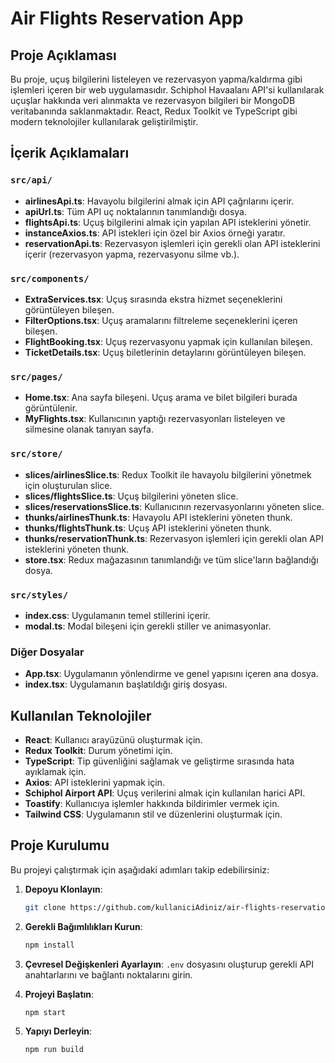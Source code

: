 # Air Flights Reservation App

## Proje Açıklaması

Bu proje, uçuş bilgilerini listeleyen ve rezervasyon yapma/kaldırma gibi işlemleri içeren bir web uygulamasıdır. Schiphol Havaalanı API'si kullanılarak uçuşlar hakkında veri alınmakta ve rezervasyon bilgileri bir MongoDB veritabanında saklanmaktadır. React, Redux Toolkit ve TypeScript gibi modern teknolojiler kullanılarak geliştirilmiştir.

## İçerik Açıklamaları

### `src/api/`

- **airlinesApi.ts**: Havayolu bilgilerini almak için API çağrılarını içerir.
- **apiUrl.ts**: Tüm API uç noktalarının tanımlandığı dosya.
- **flightsApi.ts**: Uçuş bilgilerini almak için yapılan API isteklerini yönetir.
- **instanceAxios.ts**: API istekleri için özel bir Axios örneği yaratır.
- **reservationApi.ts**: Rezervasyon işlemleri için gerekli olan API isteklerini içerir (rezervasyon yapma, rezervasyonu silme vb.).

### `src/components/`

- **ExtraServices.tsx**: Uçuş sırasında ekstra hizmet seçeneklerini görüntüleyen bileşen.
- **FilterOptions.tsx**: Uçuş aramalarını filtreleme seçeneklerini içeren bileşen.
- **FlightBooking.tsx**: Uçuş rezervasyonu yapmak için kullanılan bileşen.
- **TicketDetails.tsx**: Uçuş biletlerinin detaylarını görüntüleyen bileşen.

### `src/pages/`

- **Home.tsx**: Ana sayfa bileşeni. Uçuş arama ve bilet bilgileri burada görüntülenir.
- **MyFlights.tsx**: Kullanıcının yaptığı rezervasyonları listeleyen ve silmesine olanak tanıyan sayfa.

### `src/store/`

- **slices/airlinesSlice.ts**: Redux Toolkit ile havayolu bilgilerini yönetmek için oluşturulan slice.
- **slices/flightsSlice.ts**: Uçuş bilgilerini yöneten slice.
- **slices/reservationsSlice.ts**: Kullanıcının rezervasyonlarını yöneten slice.
- **thunks/airlinesThunk.ts**: Havayolu API isteklerini yöneten thunk.
- **thunks/flightsThunk.ts**: Uçuş API isteklerini yöneten thunk.
- **thunks/reservationThunk.ts**: Rezervasyon işlemleri için gerekli olan API isteklerini yöneten thunk.
- **store.tsx**: Redux mağazasının tanımlandığı ve tüm slice'ların bağlandığı dosya.

### `src/styles/`

- **index.css**: Uygulamanın temel stillerini içerir.
- **modal.ts**: Modal bileşeni için gerekli stiller ve animasyonlar.

### Diğer Dosyalar

- **App.tsx**: Uygulamanın yönlendirme ve genel yapısını içeren ana dosya.
- **index.tsx**: Uygulamanın başlatıldığı giriş dosyası.

## Kullanılan Teknolojiler

- **React**: Kullanıcı arayüzünü oluşturmak için.
- **Redux Toolkit**: Durum yönetimi için.
- **TypeScript**: Tip güvenliğini sağlamak ve geliştirme sırasında hata ayıklamak için.
- **Axios**: API isteklerini yapmak için.
- **Schiphol Airport API**: Uçuş verilerini almak için kullanılan harici API.
- **Toastify**: Kullanıcıya işlemler hakkında bildirimler vermek için.
- **Tailwind CSS**: Uygulamanın stil ve düzenlerini oluşturmak için.

## Proje Kurulumu

Bu projeyi çalıştırmak için aşağıdaki adımları takip edebilirsiniz:

1. **Depoyu Klonlayın**:

   ```bash
   git clone https://github.com/kullaniciAdiniz/air-flights-reservation.git
   ```

2. **Gerekli Bağımlılıkları Kurun**:

   ```bash
   npm install
   ```

3. **Çevresel Değişkenleri Ayarlayın**:
   `.env` dosyasını oluşturup gerekli API anahtarlarını ve bağlantı noktalarını girin.

4. **Projeyi Başlatın**:

   ```bash
   npm start
   ```

5. **Yapıyı Derleyin**:
   ```bash
   npm run build
   ```
